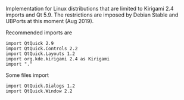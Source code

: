 Implementation for Linux distributions that are limited to Kirigami
2.4 imports and Qt 5.9. The restrictions are imposed by Debian Stable and
UBPorts at this moment (Aug 2019).

Recommended imports are

```
import QtQuick 2.9
import QtQuick.Controls 2.2
import QtQuick.Layouts 1.2
import org.kde.kirigami 2.4 as Kirigami
import "."
```

Some files import

```
import QtQuick.Dialogs 1.2
import QtQuick.Window 2.2
```

